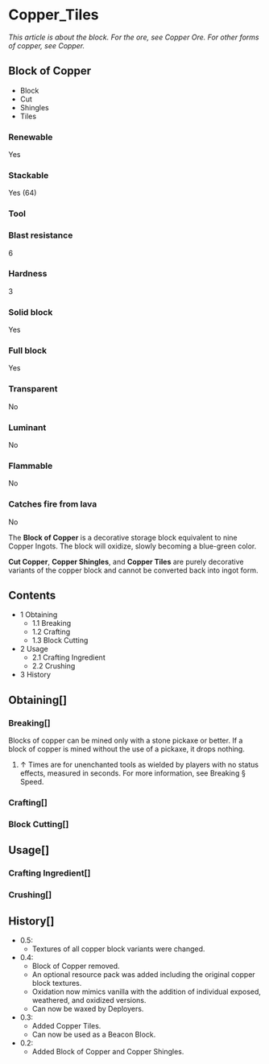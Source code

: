 # Copper_Tiles

*This article is about the block. For the ore, see Copper Ore. For other forms of copper, see Copper.*

## Block of Copper

- Block
- Cut
- Shingles
- Tiles

### Renewable

Yes

### Stackable

Yes (64)

### Tool

### Blast resistance

6

### Hardness

3

### Solid block

Yes

### Full block

Yes

### Transparent

No

### Luminant

No

### Flammable

No

### Catches fire from lava

No

The **Block of Copper** is a decorative storage block equivalent to nine Copper Ingots. The block will oxidize, slowly becoming a blue-green color.

**Cut Copper**, **Copper Shingles**, and **Copper Tiles** are purely decorative variants of the copper block and cannot be converted back into ingot form.

## Contents

- 1 Obtaining
    - 1.1 Breaking
    - 1.2 Crafting
    - 1.3 Block Cutting
- 2 Usage
    - 2.1 Crafting Ingredient
    - 2.2 Crushing
- 3 History

## Obtaining[]

### Breaking[]

Blocks of copper can be mined only with a stone pickaxe or better. If a block of copper is mined without the use of a pickaxe, it drops nothing.

1. ↑ Times are for unenchanted tools as wielded by players with no status effects, measured in seconds. For more information, see Breaking § Speed.

### Crafting[]

### Block Cutting[]

## Usage[]

### Crafting Ingredient[]

### Crushing[]

## History[]

- 0.5:
    - Textures of all copper block variants were changed.
- 0.4:
    - Block of Copper removed.
    - An optional resource pack was added including the original copper block textures.
    - Oxidation now mimics vanilla with the addition of individual exposed, weathered, and oxidized versions.
    - Can now be waxed by Deployers.
- 0.3:
    - Added Copper Tiles.
    - Can now be used as a Beacon Block.
- 0.2:
    - Added Block of Copper and Copper Shingles.